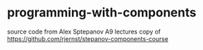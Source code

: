 # programming-with-components
source code from Alex Sptepanov A9 lectures 
copy of https://github.com/rjernst/stepanov-components-course
